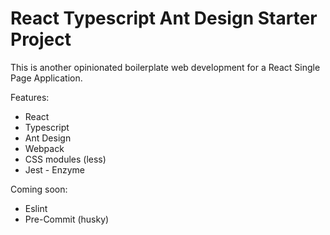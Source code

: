# React Typescript Ant Design Starter Project

This is another opinionated boilerplate web development for a React Single Page Application.

Features:

- React
- Typescript
- Ant Design
- Webpack 
- CSS modules (less)
- Jest - Enzyme

Coming soon:
- Eslint
- Pre-Commit (husky)